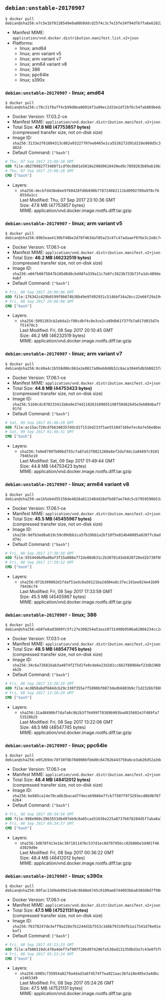 ## `debian:unstable-20170907`

```console
$ docker pull debian@sha256:e7c5e1bf8138549e0a80b9ddcd25f4c3c7e15fe34f94d7b7fa6e62822be9116f
```

-	Manifest MIME: `application/vnd.docker.distribution.manifest.list.v2+json`
-	Platforms:
	-	linux; amd64
	-	linux; arm variant v5
	-	linux; arm variant v7
	-	linux; arm64 variant v8
	-	linux; 386
	-	linux; ppc64le
	-	linux; s390x

### `debian:unstable-20170907` - linux; amd64

```console
$ docker pull debian@sha256:c78c31f8aff4cb99d0ea00916f3a89ec2d33e1df2bf6c54fab869b4daa08ece6
```

-	Docker Version: 17.03.2-ce
-	Manifest MIME: `application/vnd.docker.distribution.manifest.v2+json`
-	Total Size: **47.8 MB (47753857 bytes)**  
	(compressed transfer size, not on-disk size)
-	Image ID: `sha256:3133e2f61804313c082e93227707ee0465e1ca5526272d91d210e960d5c3482d`
-	Default Command: `["bash"]`

```dockerfile
# Thu, 07 Sep 2017 23:08:28 GMT
ADD file:d0270982773408f1cdf0c8b01e5018e290d9610439ed9c7850263b89ab19b137 in / 
# Thu, 07 Sep 2017 23:08:28 GMT
CMD ["bash"]
```

-	Layers:
	-	`sha256:decbfd438e8ee9760428fd8b690b778724082111bd0992789a970cf6855da1cc`  
		Last Modified: Thu, 07 Sep 2017 23:10:36 GMT  
		Size: 47.8 MB (47753857 bytes)  
		MIME: application/vnd.docker.image.rootfs.diff.tar.gzip

### `debian:unstable-20170907` - linux; arm variant v5

```console
$ docker pull debian@sha256:89b5eae4130bf48be2d78f463daf85a23c47c47adaaef976e3c2e8c7404d50fd
```

-	Docker Version: 17.06.1-ce
-	Manifest MIME: `application/vnd.docker.distribution.manifest.v2+json`
-	Total Size: **46.2 MB (46232519 bytes)**  
	(compressed transfer size, not on-disk size)
-	Image ID: `sha256:e66fb6675847b105d8d8cbd48fa339a11c7e8fc3823b733b73fa1dc489de4abf`
-	Default Command: `["bash"]`

```dockerfile
# Fri, 08 Sep 2017 20:06:06 GMT
ADD file:176342c429b0199f9b874b38b49e97d92931c514bbf34a2bcc22e66f29a1945a in / 
# Fri, 08 Sep 2017 20:06:08 GMT
CMD ["bash"]
```

-	Layers:
	-	`sha256:5091383cb2a6da2cf80cdbf4c8e3ce2ca89db61f37fb7a017d015d7ef51470c3`  
		Last Modified: Fri, 08 Sep 2017 20:10:45 GMT  
		Size: 46.2 MB (46232519 bytes)  
		MIME: application/vnd.docker.image.rootfs.diff.tar.gzip

### `debian:unstable-20170907` - linux; arm variant v7

```console
$ docker pull debian@sha256:0c49a4c1b558d06c061e2e0817a06eb848b52c8aca39445db5b0823facdd5683
```

-	Docker Version: 17.06.1-ce
-	Manifest MIME: `application/vnd.docker.distribution.manifest.v2+json`
-	Total Size: **44.8 MB (44753423 bytes)**  
	(compressed transfer size, not on-disk size)
-	Image ID: `sha256:51b0cdc870233411b8a9e374d118263109855198f50d62645e3eb084baf791fd`
-	Default Command: `["bash"]`

```dockerfile
# Sat, 09 Sep 2017 01:46:29 GMT
ADD file:ac15ac728cd7b6348357ddcd1f1516d233f5ae5510d716befec8a7e56e8bedf5 in / 
# Sat, 09 Sep 2017 01:46:31 GMT
CMD ["bash"]
```

-	Layers:
	-	`sha256:7a9e0799fb00bd755cfa87a53f0821268e8ef3daf4dc2a84497c910179465e10`  
		Last Modified: Sat, 09 Sep 2017 01:49:44 GMT  
		Size: 44.8 MB (44753423 bytes)  
		MIME: application/vnd.docker.image.rootfs.diff.tar.gzip

### `debian:unstable-20170907` - linux; arm64 variant v8

```console
$ docker pull debian@sha256:ae1b5eb4d55156de4828a811540dd28dfbd87ae74dc5cb7959598b53aa989888
```

-	Docker Version: 17.06.1-ce
-	Manifest MIME: `application/vnd.docker.distribution.manifest.v2+json`
-	Total Size: **45.5 MB (45455967 bytes)**  
	(compressed transfer size, not on-disk size)
-	Image ID: `sha256:0dfb3ed6a619c59c09dbb1ca5fb19bb1a2bf10f5e814b48005a0207fc8add74c`
-	Default Command: `["bash"]`

```dockerfile
# Fri, 08 Sep 2017 17:30:50 GMT
ADD file:55544d6d9ad0af3f15a008e772de08d631c2b30781d3eb820720ed2b730f89ea in / 
# Fri, 08 Sep 2017 17:30:52 GMT
CMD ["bash"]
```

-	Layers:
	-	`sha256:071b309802d1fdaf51edc0a50121ba2dd84a8c37ec191ee824e41b0979436c74`  
		Last Modified: Fri, 08 Sep 2017 17:33:59 GMT  
		Size: 45.5 MB (45455967 bytes)  
		MIME: application/vnd.docker.image.rootfs.diff.tar.gzip

### `debian:unstable-20170907` - linux; 386

```console
$ docker pull debian@sha256:eb0fe8ad3689fc5fc27e300254a51ea10731498b9586a62866234cc2cb5b06f4
```

-	Docker Version: 17.03.1-ce
-	Manifest MIME: `application/vnd.docker.distribution.manifest.v2+json`
-	Total Size: **48.5 MB (48547745 bytes)**  
	(compressed transfer size, not on-disk size)
-	Image ID: `sha256:34c6a726816ab3a4074f275d1fe0cde6e23d101cc662f88968ef23db1960eb2b`
-	Default Command: `["bash"]`

```dockerfile
# Fri, 08 Sep 2017 13:20:29 GMT
ADD file:4cd850abdf684dcb29c330f355e7f5890bf0873dedb6803b9c71d2326b78880f in / 
# Fri, 08 Sep 2017 13:20:29 GMT
CMD ["bash"]
```

-	Layers:
	-	`sha256:31ad8490bf7dafa0c9b2b3f76499f78389b903ba4835602e3f489fa753528b25`  
		Last Modified: Fri, 08 Sep 2017 13:22:06 GMT  
		Size: 48.5 MB (48547745 bytes)  
		MIME: application/vnd.docker.image.rootfs.diff.tar.gzip

### `debian:unstable-20170907` - linux; ppc64le

```console
$ docker pull debian@sha256:e05269dc78f38f8b7680006fb6d0c847026443750a6ce3ab26d52a3ded694cf8
```

-	Docker Version: 17.06.1-ce
-	Manifest MIME: `application/vnd.docker.distribution.manifest.v2+json`
-	Total Size: **48.4 MB (48412012 bytes)**  
	(compressed transfer size, not on-disk size)
-	Image ID: `sha256:be885ca14e70ca6b3bacad7f4eceb9666e7fcb77507f973293ecd8b9bf876264`
-	Default Command: `["bash"]`

```dockerfile
# Fri, 08 Sep 2017 00:34:56 GMT
ADD file:998e960c3963553db497eb9c0a05cad31636e225a8737b6f8284d5f7aba8a767 in / 
# Fri, 08 Sep 2017 00:34:57 GMT
CMD ["bash"]
```

-	Layers:
	-	`sha256:3d870f413e16c3071811476c537d1ec0d707956cc02b886e3d401f46d3029d9e`  
		Last Modified: Fri, 08 Sep 2017 00:36:22 GMT  
		Size: 48.4 MB (48412012 bytes)  
		MIME: application/vnd.docker.image.rootfs.diff.tar.gzip

### `debian:unstable-20170907` - linux; s390x

```console
$ docker pull debian@sha256:09fac13d9eb99415e8c9648e6745c0109ae8744093b6a038dd8d7f984f45f373
```

-	Docker Version: 17.06.1-ce
-	Manifest MIME: `application/vnd.docker.distribution.manifest.v2+json`
-	Total Size: **47.5 MB (47521131 bytes)**  
	(compressed transfer size, not on-disk size)
-	Image ID: `sha256:f6378247de3eff9a228e7b1244d1b7553c168b79319dfb1a17541d76e01ebaf1`
-	Default Command: `["bash"]`

```dockerfile
# Fri, 08 Sep 2017 05:23:23 GMT
ADD file:afb06519dc470a4def7af997f20bd974286fe530ad131350bd3a7c43e0f5f89f in / 
# Fri, 08 Sep 2017 05:23:24 GMT
CMD ["bash"]
```

-	Layers:
	-	`sha256:b905c735954a8279a4dad3a6f4574ffea921aac36fa10e405e3a4dbca1465349`  
		Last Modified: Fri, 08 Sep 2017 05:24:26 GMT  
		Size: 47.5 MB (47521131 bytes)  
		MIME: application/vnd.docker.image.rootfs.diff.tar.gzip
